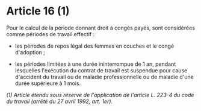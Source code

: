 # Article 16 (1)

Pour le calcul de la période donnant droit à congés payés, sont considérées comme périodes de travail effectif :

- les périodes de repos légal des femmes en couches et le congé d'adoption ;

- les périodes limitées à une durée ininterrompue de 1 an, pendant lesquelles l'exécution du contrat de travail est suspendue pour cause d'accident du travail ou de maladie professionnelle ou de maladie d'une durée supérieure à 1 mois.

*(1) Article étendu sous réserve de l'application de l'article L. 223-4 du code du travail (arrêté du 27 avril 1992, art. 1er).*

